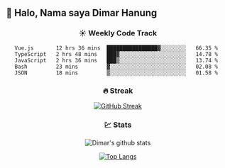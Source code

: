 ## 👋 Halo, Nama saya **Dimar Hanung**

<center>

### :sunny: Weekly Code Track
<!--START_SECTION:waka-->
```text
Vue.js       12 hrs 36 mins  ████████████████▓░░░░░░░░   66.35 % 
TypeScript   2 hrs 48 mins   ███▓░░░░░░░░░░░░░░░░░░░░░   14.78 % 
JavaScript   2 hrs 36 mins   ███▒░░░░░░░░░░░░░░░░░░░░░   13.74 % 
Bash         23 mins         ▓░░░░░░░░░░░░░░░░░░░░░░░░   02.08 % 
JSON         18 mins         ▒░░░░░░░░░░░░░░░░░░░░░░░░   01.58 % 
```
<!--END_SECTION:waka-->

### :fire: Streak

[![GitHub Streak](http://github-readme-streak-stats.herokuapp.com?user=dimar-hanung)](https://git.io/streak-stats)

### :chart: Stats

![Dimar's github stats](https://github-readme-stats.vercel.app/api?username=dimar-hanung&show_icons=true&theme=vue)

[![Top Langs](https://github-readme-stats.vercel.app/api/top-langs/?username=dimar-hanung)](#)

</center>
